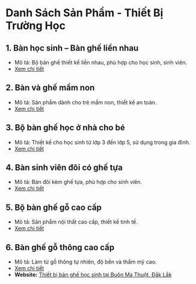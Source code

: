 # Danh Sách Sản Phẩm - Thiết Bị Trường Học

## 1. Bàn học sinh – Bàn ghế liền nhau
- Mô tả: Bộ bàn ghế thiết kế liền nhau, phù hợp cho học sinh, sinh viên.
- [Xem chi tiết](https://thietbibanghehocsinh.com/san-pham/ban-hoc-sinh-ban-ghe-lien-nhau/)

## 2. Bàn và ghế mầm non
- Mô tả: Sản phẩm dành cho trẻ mầm non, thiết kế an toàn.
- [Xem chi tiết](https://thietbibanghehocsinh.com/san-pham/ban-va-ghe-mam-non/)

## 3. Bộ bàn ghế học ở nhà cho bé
- Mô tả: Thiết kế cho học sinh từ lớp 3 đến lớp 5, sử dụng trong gia đình.
- [Xem chi tiết](https://thietbibanghehocsinh.com/san-pham/bo-ban-ghe-hoc-o-nha-cho-be/)

## 4. Bàn sinh viên đôi có ghế tựa
- Mô tả: Bàn đôi kèm ghế tựa, phù hợp cho sinh viên.
- [Xem chi tiết](https://thietbibanghehocsinh.com/san-pham/ban-sv-doi-co-ghe-tua/)

## 5. Bộ bàn ghế gỗ cao cấp
- Mô tả: Sản phẩm nội thất cao cấp, thiết kế tinh tế.
- [Xem chi tiết](https://thietbibanghehocsinh.com/san-pham/bo-ban-ghe-go-cao-cap/)

## 6. Bàn ghế gỗ thông cao cấp
- Mô tả: Làm từ gỗ thông tự nhiên, độ bền và thẩm mỹ cao.
- [Xem chi tiết](https://thietbibanghehocsinh.com/san-pham/ban-ghe-go-thong-cao-cap/)
- **Website:** [Thiết bị bàn ghế học sinh tại Buôn Ma Thuột, Đắk Lắk](https://thietbibanghehocsinh.com/)
